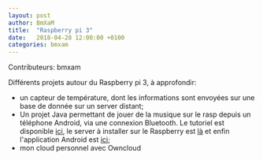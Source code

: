 ```yaml
---
layout: post
author: BmXaM
title:  "Raspberry pi 3"
date:   2018-04-28 12:00:00 +0100
categories: bmxam
---
```

Contributeurs: bmxam

Différents projets autour du Raspberry pi 3, à approfondir:
* un capteur de température, dont les informations sont envoyées sur une base de donnée sur un server distant;
* Un projet Java permettant de jouer de la musique sur le rasp depuis un téléphone Android, via une connexion Bluetooth. Le tutoriel est disponible [ici][tuto-url], le server à installer sur le Raspberry est [là][server-rasp-url] et enfin l'application Android est [ici][appli-android-url];
* mon cloud personnel avec Owncloud

[tuto-url]: https://jacknbob.fr/bmxam/projects/tuto_bluetooth.pdf
[server-rasp-url]: https://jacknbob.fr/bmxam/projects/bluetoothpi.jar
[appli-android-url]: https://jacknbob.fr/bmxam/projects/BluetoothRaspClient.apk
